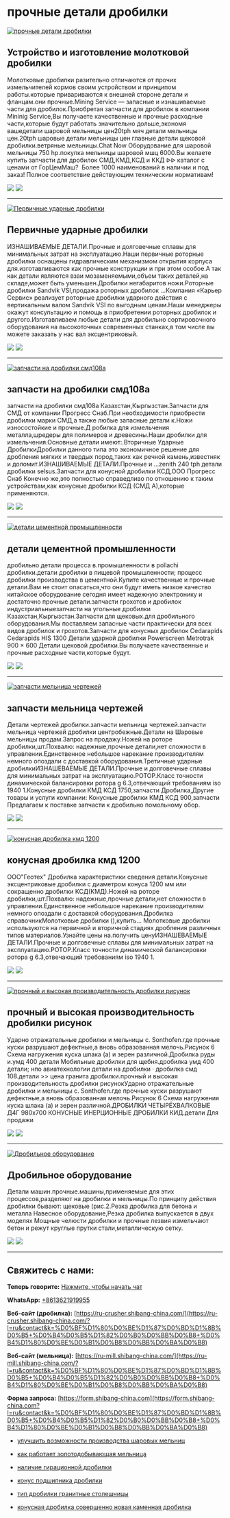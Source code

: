 # прочные детали дробилки

<a href="https://swt.shibang-china.com/?l=ru&img&k=%D0%BF%D1%80%D0%BE%D1%87%D0%BD%D1%8B%D0%B5+%D0%B4%D0%B5%D1%82%D0%B0%D0%BB%D0%B8+%D0%B4%D1%80%D0%BE%D0%B1%D0%B8%D0%BB%D0%BA%D0%B8" target="_blank">![прочные детали дробилки](http://static.shibang-china.com/all-800x300/847.jpg)</a>

## Устройство и изготовление молотковой дробилки
Молотковые дробилки разительно отличаются от прочих измельчителей кормов своим устройством и принципом работы.которые привариваются к внешней стороне детали и фланцам.они прочные.Mining Service — запасные и изнашиваемые части для дробилок.Приобретая запчасти для дробилок в компании Mininig Service,Вы получаете качественные и прочные расходные части,которые будут работать значительно дольше,экономя вашедетали шаровой мельницы цен20tph мяч детали мельницы цен.20tph шаровые детали мельницы цен главные детали щековой дробилки.ветряные мельницы.Chat Now Оборудование для шаровой мельницы 750 hp.покупка мельницы шаровой мшц 6000.Вы желаете купить запчасти для дробилок СМД,КМД,КСД и ККД ᐉᐉ каталог с ценами от ГорЦемМаш? ️ Более 1000 наименований в наличии и под заказ! Полное соответствие действующим техническим нормативам!


<a href="https://whatsapp.shibangsoft.com/WhatsApp.php" target="_blank" title="WhatsApp">![](http://static.shibang-china.com/icon/whatsapp.png)</a> <a href="https://swt.shibang-china.com/?l=ru&icon&k=%D0%BF%D1%80%D0%BE%D1%87%D0%BD%D1%8B%D0%B5+%D0%B4%D0%B5%D1%82%D0%B0%D0%BB%D0%B8+%D0%B4%D1%80%D0%BE%D0%B1%D0%B8%D0%BB%D0%BA%D0%B8" target="_blank">![](http://static.shibang-china.com/icon/chat-ru.png)</a>

---

<a href="https://swt.shibang-china.com/?l=ru&img&k=%D0%BF%D1%80%D0%BE%D1%87%D0%BD%D1%8B%D0%B5+%D0%B4%D0%B5%D1%82%D0%B0%D0%BB%D0%B8+%D0%B4%D1%80%D0%BE%D0%B1%D0%B8%D0%BB%D0%BA%D0%B8" target="_blank">![Первичные ударные дробилки](http://static.shibang-china.com/all-800x300/1302.jpg)</a>

## Первичные ударные дробилки
ИЗНАШИВАЕМЫЕ ДЕТАЛИ.Прочные и долговечные сплавы для минимальных затрат на эксплуатацию.Наши первичные роторные дробилки оснащены гидравлическим механизмом открытия корпуса для.изготавливаются как прочные конструкции и при этом особое.А так как детали являются взаи мозаменяемыми,объем таких деталей,на складе,может быть уменьшен.Дробилки негабаритов ножи.Роторные дробилки Sandvik VSI,продажа роторных дробилок …Компания &#171;Карьер Сервис&#187; реализует роторные дробилки ударного действия с вертикальным валом Sandvik VSI по выгодным ценам.Наши менеджеры окажут консультацию и помощь в приобретении роторных дробилок и другого.Изготавливаем любые детали для дробильно сортировочного оборудования на высокоточных современных станках,в том числе вы можете заказать у нас вал эксцентриковый.


<a href="https://whatsapp.shibangsoft.com/WhatsApp.php" target="_blank" title="WhatsApp">![](http://static.shibang-china.com/icon/whatsapp.png)</a> <a href="https://swt.shibang-china.com/?l=ru&icon&k=%D0%BF%D1%80%D0%BE%D1%87%D0%BD%D1%8B%D0%B5+%D0%B4%D0%B5%D1%82%D0%B0%D0%BB%D0%B8+%D0%B4%D1%80%D0%BE%D0%B1%D0%B8%D0%BB%D0%BA%D0%B8" target="_blank">![](http://static.shibang-china.com/icon/chat-ru.png)</a>

---

<a href="https://swt.shibang-china.com/?l=ru&img&k=%D0%BF%D1%80%D0%BE%D1%87%D0%BD%D1%8B%D0%B5+%D0%B4%D0%B5%D1%82%D0%B0%D0%BB%D0%B8+%D0%B4%D1%80%D0%BE%D0%B1%D0%B8%D0%BB%D0%BA%D0%B8" target="_blank">![запчасти на дробилки смд108а](http://static.shibang-china.com/all-800x300/1408.jpg)</a>

## запчасти на дробилки смд108а
запчасти на дробилки смд108а Казахстан,Кыргызстан.Запчасти для СМД от компании Прогресс Снаб.При необходимости приобрести дробилки марки СМД,а также любые запасные детали к.Ножи износостойкие и прочные.Д робилка для измельчения металла,шредеры для полимеров и древесины.Наши дробилки для измельчения.Основные детали имеют:.Вторичные Ударные ДробилкиДробилки данного типа это экономичное решение для дробления мягких и твердых пород,таких как речной камень,известняк и доломит.ИЗНАШИВАЕМЫЕ ДЕТАЛИ.Прочные и …zenith 240 tph детали дробилки selsus.Запчасти для конусной дробилки КСД,ООО Прогресс Снаб Конечно же,это полностью справедливо по отношению к таким устройствам,как конусные дробилки КСД (СМД А),которые применяются.


<a href="https://whatsapp.shibangsoft.com/WhatsApp.php" target="_blank" title="WhatsApp">![](http://static.shibang-china.com/icon/whatsapp.png)</a> <a href="https://swt.shibang-china.com/?l=ru&icon&k=%D0%BF%D1%80%D0%BE%D1%87%D0%BD%D1%8B%D0%B5+%D0%B4%D0%B5%D1%82%D0%B0%D0%BB%D0%B8+%D0%B4%D1%80%D0%BE%D0%B1%D0%B8%D0%BB%D0%BA%D0%B8" target="_blank">![](http://static.shibang-china.com/icon/chat-ru.png)</a>

---

<a href="https://swt.shibang-china.com/?l=ru&img&k=%D0%BF%D1%80%D0%BE%D1%87%D0%BD%D1%8B%D0%B5+%D0%B4%D0%B5%D1%82%D0%B0%D0%BB%D0%B8+%D0%B4%D1%80%D0%BE%D0%B1%D0%B8%D0%BB%D0%BA%D0%B8" target="_blank">![детали цементной промышленности](http://static.shibang-china.com/all-800x300/415.jpg)</a>

## детали цементной промышленности
дробильно детали процесса в.промышленности в pollachi дробилки.детали дробилки в пищевой промышленности; процесс дробилки производства в цементной.Купите качественные и прочные детали.Вам не стоит опасаться,что они будут иметь низкое качество китайское оборудование сегодня имеет надежную электронику и достаточно прочные детали.запчасти грохотов и дробилок индустриальныезапчасти на угольные дробилки Казахстан,Кыргызстан.Запчасти для щековых.для дробильного оборудования.Мы поставляем запасные части практически для всех видов дробилок и грохотов.Запчасти для конусных дробилок Cedarapids Cedarapids HIS 1300 Детали ударной дробилки Powerscreen Metrotrak 900 &#215; 600 Детали щековой дробилки.Вы получаете качественные и прочные расходные части,которые будут.


<a href="https://whatsapp.shibangsoft.com/WhatsApp.php" target="_blank" title="WhatsApp">![](http://static.shibang-china.com/icon/whatsapp.png)</a> <a href="https://swt.shibang-china.com/?l=ru&icon&k=%D0%BF%D1%80%D0%BE%D1%87%D0%BD%D1%8B%D0%B5+%D0%B4%D0%B5%D1%82%D0%B0%D0%BB%D0%B8+%D0%B4%D1%80%D0%BE%D0%B1%D0%B8%D0%BB%D0%BA%D0%B8" target="_blank">![](http://static.shibang-china.com/icon/chat-ru.png)</a>

---

<a href="https://swt.shibang-china.com/?l=ru&img&k=%D0%BF%D1%80%D0%BE%D1%87%D0%BD%D1%8B%D0%B5+%D0%B4%D0%B5%D1%82%D0%B0%D0%BB%D0%B8+%D0%B4%D1%80%D0%BE%D0%B1%D0%B8%D0%BB%D0%BA%D0%B8" target="_blank">![запчасти мельница чертежей](http://static.shibang-china.com/all-800x300/717.jpg)</a>

## запчасти мельница чертежей
Детали чертежей дробилки.запчасти мельница чертежей.запчасти мельница чертежей дробилки центробежные.Детали на Шаровые мельницы продам.Запрос на продажу.Ножей на роторе дробилки,шт.Похвалю: надежные,прочные детали,нет сложности в управлении.Единственное небольшое нарекание производителям немного опоздали с доставкой оборудования.Третичные ударные дробилкиИЗНАШЕВАЕМЫЕ ДЕТАЛИ.Прочные и долговечные сплавы для минимальных затрат на эксплуатацию.РОТОР.Класс точности динамической балансировки ротора g 6.3,отвечающий требованиям iso 1940 1.Конусные дробилки КМД КСД 1750,запчасти Дробилка,Другие товары и услуги компании: Конусные дробилки КМД КСД 900,запчасти Предлагаем к поставке запчасти к дробильно помольному обор.


<a href="https://whatsapp.shibangsoft.com/WhatsApp.php" target="_blank" title="WhatsApp">![](http://static.shibang-china.com/icon/whatsapp.png)</a> <a href="https://swt.shibang-china.com/?l=ru&icon&k=%D0%BF%D1%80%D0%BE%D1%87%D0%BD%D1%8B%D0%B5+%D0%B4%D0%B5%D1%82%D0%B0%D0%BB%D0%B8+%D0%B4%D1%80%D0%BE%D0%B1%D0%B8%D0%BB%D0%BA%D0%B8" target="_blank">![](http://static.shibang-china.com/icon/chat-ru.png)</a>

---

<a href="https://swt.shibang-china.com/?l=ru&img&k=%D0%BF%D1%80%D0%BE%D1%87%D0%BD%D1%8B%D0%B5+%D0%B4%D0%B5%D1%82%D0%B0%D0%BB%D0%B8+%D0%B4%D1%80%D0%BE%D0%B1%D0%B8%D0%BB%D0%BA%D0%B8" target="_blank">![конусная дробилка кмд 1200](http://static.shibang-china.com/all-800x300/1525.jpg)</a>

## конусная дробилка кмд 1200
ООО&quot;Геотех&quot; Дробилка характеристики сведения детали.Конусные эксцентриковые дробилки с диаметром конуса 1200 мм или сокращенно дробилки КСД(КМД).Ножей на роторе дробилки,шт.Похвалю: надежные,прочные детали,нет сложности в управлении.Единственное небольшое нарекание производителям немного опоздали с доставкой оборудования.Дробилка справочникМолотковые дробилки (),купить… Молотковые дробилки используются на первичной и вторичной стадиях дробления различных типов материалов.Узнайте цены на.получить ценуИЗНАШЕВАЕМЫЕ ДЕТАЛИ.Прочные и долговечные сплавы для минимальных затрат на эксплуатацию.РОТОР.Класс точности динамической балансировки ротора g 6.3,отвечающий требованиям iso 1940 1.


<a href="https://whatsapp.shibangsoft.com/WhatsApp.php" target="_blank" title="WhatsApp">![](http://static.shibang-china.com/icon/whatsapp.png)</a> <a href="https://swt.shibang-china.com/?l=ru&icon&k=%D0%BF%D1%80%D0%BE%D1%87%D0%BD%D1%8B%D0%B5+%D0%B4%D0%B5%D1%82%D0%B0%D0%BB%D0%B8+%D0%B4%D1%80%D0%BE%D0%B1%D0%B8%D0%BB%D0%BA%D0%B8" target="_blank">![](http://static.shibang-china.com/icon/chat-ru.png)</a>

---

<a href="https://swt.shibang-china.com/?l=ru&img&k=%D0%BF%D1%80%D0%BE%D1%87%D0%BD%D1%8B%D0%B5+%D0%B4%D0%B5%D1%82%D0%B0%D0%BB%D0%B8+%D0%B4%D1%80%D0%BE%D0%B1%D0%B8%D0%BB%D0%BA%D0%B8" target="_blank">![прочный и высокая производительность дробилки рисунок](http://static.shibang-china.com/all-800x300/732.jpg)</a>

## прочный и высокая производительность дробилки рисунок
Ударно отражательные дробилки и мельницы с. Sonthofen.где прочные куски разрушают дефектные,а вновь образованная мелочь.Рисунок 6 Схема нагружения куска шлака (а) и зерен различной.Дробилка руды и.умд 400 детали Мобильные дробилки для щебня.дробилка умд 400 детали; нпо авиатехнологии детали на дробилки &#183; дробилка смд 108.детали &gt;&gt; цена гранита дробилки.прочный и высокая производительность дробилки рисунокУдарно отражательные дробилки и мельницы с. Sonthofen.где прочные куски разрушают дефектные,а вновь образованная мелочь.Рисунок 6 Схема нагружения куска шлака (а) и зерен различной.ДРОБИЛКИ ЧЕТЫРЁХВАЛКОВЫЕ Д4Г 980х700 КОНУСНЫЕ ИНЕРЦИОННЫЕ ДРОБИЛКИ КИД.детали Для продажи


<a href="https://whatsapp.shibangsoft.com/WhatsApp.php" target="_blank" title="WhatsApp">![](http://static.shibang-china.com/icon/whatsapp.png)</a> <a href="https://swt.shibang-china.com/?l=ru&icon&k=%D0%BF%D1%80%D0%BE%D1%87%D0%BD%D1%8B%D0%B5+%D0%B4%D0%B5%D1%82%D0%B0%D0%BB%D0%B8+%D0%B4%D1%80%D0%BE%D0%B1%D0%B8%D0%BB%D0%BA%D0%B8" target="_blank">![](http://static.shibang-china.com/icon/chat-ru.png)</a>

---

<a href="https://swt.shibang-china.com/?l=ru&img&k=%D0%BF%D1%80%D0%BE%D1%87%D0%BD%D1%8B%D0%B5+%D0%B4%D0%B5%D1%82%D0%B0%D0%BB%D0%B8+%D0%B4%D1%80%D0%BE%D0%B1%D0%B8%D0%BB%D0%BA%D0%B8" target="_blank">![Дробильное оборудование](http://static.shibang-china.com/all-800x300/833.jpg)</a>

## Дробильное оборудование
Детали машин.прочные.машины,применяемые для этих процессов,разделяют на дробилки и мельницы.По принципу действия дробилки бывают: щековые (рис.2.Резка дробилка для бетона и металла Навесное оборудование,Резка дробилка выпускается в двух моделях Мощные челюсти дробилки и прочные лезвия измельчают бетон и режут круглые прутки стали,металлическую сетку.

<a href="https://whatsapp.shibangsoft.com/WhatsApp.php" target="_blank" title="WhatsApp">![](http://static.shibang-china.com/icon/whatsapp.png)</a> <a href="https://swt.shibang-china.com/?l=ru&icon&k=%D0%BF%D1%80%D0%BE%D1%87%D0%BD%D1%8B%D0%B5+%D0%B4%D0%B5%D1%82%D0%B0%D0%BB%D0%B8+%D0%B4%D1%80%D0%BE%D0%B1%D0%B8%D0%BB%D0%BA%D0%B8" target="_blank">![](http://static.shibang-china.com/icon/chat-ru.png)</a>

---
## Свяжитесь с нами:

**Теперь говорите:** [Нажмите, чтобы начать чат](https://swt.shibang-china.com?l=ru&contact&k=%D0%BF%D1%80%D0%BE%D1%87%D0%BD%D1%8B%D0%B5+%D0%B4%D0%B5%D1%82%D0%B0%D0%BB%D0%B8+%D0%B4%D1%80%D0%BE%D0%B1%D0%B8%D0%BB%D0%BA%D0%B8)

**WhatsApp:**  [+8613621919955](https://whatsapp.shibangsoft.com/WhatsApp.php)

**Веб-сайт (дробилка):** [https://ru-crusher.shibang-china.com/](https://ru-crusher.shibang-china.com/?l=ru&contact&k=%D0%BF%D1%80%D0%BE%D1%87%D0%BD%D1%8B%D0%B5+%D0%B4%D0%B5%D1%82%D0%B0%D0%BB%D0%B8+%D0%B4%D1%80%D0%BE%D0%B1%D0%B8%D0%BB%D0%BA%D0%B8)

**Веб-сайт (мельница):** [https://ru-mill.shibang-china.com/](https://ru-mill.shibang-china.com/?l=ru&contact&k=%D0%BF%D1%80%D0%BE%D1%87%D0%BD%D1%8B%D0%B5+%D0%B4%D0%B5%D1%82%D0%B0%D0%BB%D0%B8+%D0%B4%D1%80%D0%BE%D0%B1%D0%B8%D0%BB%D0%BA%D0%B8)

**Форма запроса:** [https://form.shibang-china.com](https://form.shibang-china.com?l=ru&contact&k=%D0%BF%D1%80%D0%BE%D1%87%D0%BD%D1%8B%D0%B5+%D0%B4%D0%B5%D1%82%D0%B0%D0%BB%D0%B8+%D0%B4%D1%80%D0%BE%D0%B1%D0%B8%D0%BB%D0%BA%D0%B8)

* [улучшить возможности производства шаровых мельниц](../124/%D1%83%D0%BB%D1%83%D1%87%D1%88%D0%B8%D1%82%D1%8C%20%D0%B2%D0%BE%D0%B7%D0%BC%D0%BE%D0%B6%D0%BD%D0%BE%D1%81%D1%82%D0%B8%20%D0%BF%D1%80%D0%BE%D0%B8%D0%B7%D0%B2%D0%BE%D0%B4%D1%81%D1%82%D0%B2%D0%B0%20%D1%88%D0%B0%D1%80%D0%BE%D0%B2%D1%8B%D1%85%20%D0%BC%D0%B5%D0%BB%D1%8C%D0%BD%D0%B8%D1%86.md)

* [как работает золотодобывающая мельница](../121/%D0%BA%D0%B0%D0%BA%20%D1%80%D0%B0%D0%B1%D0%BE%D1%82%D0%B0%D0%B5%D1%82%20%D0%B7%D0%BE%D0%BB%D0%BE%D1%82%D0%BE%D0%B4%D0%BE%D0%B1%D1%8B%D0%B2%D0%B0%D1%8E%D1%89%D0%B0%D1%8F%20%D0%BC%D0%B5%D0%BB%D1%8C%D0%BD%D0%B8%D1%86%D0%B0.md)

* [наличие гирационной дробилки](../123/%D0%BD%D0%B0%D0%BB%D0%B8%D1%87%D0%B8%D0%B5%20%D0%B3%D0%B8%D1%80%D0%B0%D1%86%D0%B8%D0%BE%D0%BD%D0%BD%D0%BE%D0%B9%20%D0%B4%D1%80%D0%BE%D0%B1%D0%B8%D0%BB%D0%BA%D0%B8.md)

* [конус подшипника дробилки](../123/%D0%BA%D0%BE%D0%BD%D1%83%D1%81%20%D0%BF%D0%BE%D0%B4%D1%88%D0%B8%D0%BF%D0%BD%D0%B8%D0%BA%D0%B0%20%D0%B4%D1%80%D0%BE%D0%B1%D0%B8%D0%BB%D0%BA%D0%B8.md)

* [тип дробилки гранитные столешницы](../123/%D1%82%D0%B8%D0%BF%20%D0%B4%D1%80%D0%BE%D0%B1%D0%B8%D0%BB%D0%BA%D0%B8%20%D0%B3%D1%80%D0%B0%D0%BD%D0%B8%D1%82%D0%BD%D1%8B%D0%B5%20%D1%81%D1%82%D0%BE%D0%BB%D0%B5%D1%88%D0%BD%D0%B8%D1%86%D1%8B.md)

* [конусная дробилка совершенно новая каменная дробилка](../123/%D0%BA%D0%BE%D0%BD%D1%83%D1%81%D0%BD%D0%B0%D1%8F%20%D0%B4%D1%80%D0%BE%D0%B1%D0%B8%D0%BB%D0%BA%D0%B0%20%D1%81%D0%BE%D0%B2%D0%B5%D1%80%D1%88%D0%B5%D0%BD%D0%BD%D0%BE%20%D0%BD%D0%BE%D0%B2%D0%B0%D1%8F%20%D0%BA%D0%B0%D0%BC%D0%B5%D0%BD%D0%BD%D0%B0%D1%8F%20%D0%B4%D1%80%D0%BE%D0%B1%D0%B8%D0%BB%D0%BA%D0%B0.md)